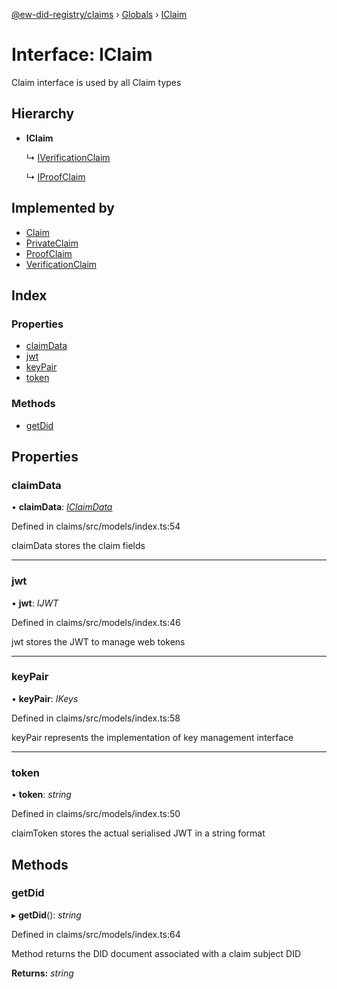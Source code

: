 [@ew-did-registry/claims](../README.md) › [Globals](../globals.md) › [IClaim](iclaim.md)

# Interface: IClaim

Claim interface is used by all Claim types

## Hierarchy

* **IClaim**

  ↳ [IVerificationClaim](iverificationclaim.md)

  ↳ [IProofClaim](iproofclaim.md)

## Implemented by

* [Claim](../classes/claim.md)
* [PrivateClaim](../classes/privateclaim.md)
* [ProofClaim](../classes/proofclaim.md)
* [VerificationClaim](../classes/verificationclaim.md)

## Index

### Properties

* [claimData](iclaim.md#claimdata)
* [jwt](iclaim.md#jwt)
* [keyPair](iclaim.md#keypair)
* [token](iclaim.md#token)

### Methods

* [getDid](iclaim.md#getdid)

## Properties

###  claimData

• **claimData**: *[IClaimData](iclaimdata.md)*

Defined in claims/src/models/index.ts:54

claimData stores the claim fields

___

###  jwt

• **jwt**: *IJWT*

Defined in claims/src/models/index.ts:46

jwt stores the JWT to manage web tokens

___

###  keyPair

• **keyPair**: *IKeys*

Defined in claims/src/models/index.ts:58

keyPair represents the implementation of key management interface

___

###  token

• **token**: *string*

Defined in claims/src/models/index.ts:50

claimToken stores the actual serialised JWT in a string format

## Methods

###  getDid

▸ **getDid**(): *string*

Defined in claims/src/models/index.ts:64

Method returns the DID document associated with a claim subject DID

**Returns:** *string*
